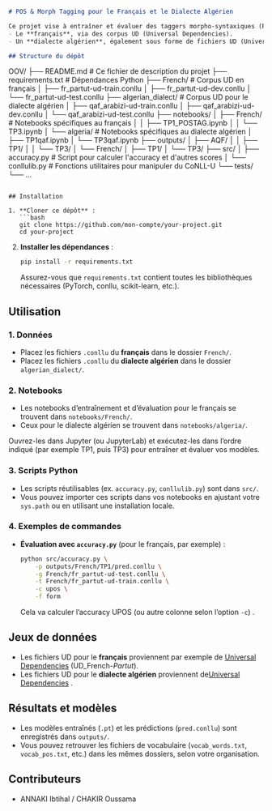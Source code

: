 
```markdown
# POS & Morph Tagging pour le Français et le Dialecte Algérien

Ce projet vise à entraîner et évaluer des taggers morpho-syntaxiques (POS Tagging) et morphologiques (par exemple, le trait *Number*) sur deux langues :
- Le **français**, via des corpus UD (Universal Dependencies).
- Un **dialecte algérien**, également sous forme de fichiers UD (Universal Dependencies) Mélange de français anglais arabe écrite en Français.

## Structure du dépôt

```
OOV/
├── README.md                 # Ce fichier de description du projet
├── requirements.txt # Dépendances Python
├── French/                   # Corpus UD en français
│   ├── fr_partut-ud-train.conllu
│   ├── fr_partut-ud-dev.conllu
│   └── fr_partut-ud-test.conllu
├── algerian_dialect/         # Corpus UD pour le dialecte algérien
│   ├── qaf_arabizi-ud-train.conllu
│   ├── qaf_arabizi-ud-dev.conllu
│   └── qaf_arabizi-ud-test.conllu
├── notebooks/
│   ├── French/               # Notebooks spécifiques au français
│   │   ├── TP1_POSTAG.ipynb
│   │   └── TP3.ipynb
│   └── algeria/              # Notebooks spécifiques au dialecte algérien
│       ├── TP1qaf.ipynb
│       └── TP3qaf.ipynb
├── outputs/
│   ├── AQF/
│   │   ├── TP1/
│   │   └── TP3/
│   └── French/
│       ├── TP1/
│       └── TP3/
├── src/
│   ├── accuracy.py           # Script pour calculer l'accuracy et d'autres scores
│   └── conllulib.py          # Fonctions utilitaires pour manipuler du CoNLL-U
└── tests/
    └── ...
```

## Installation

1. **Cloner ce dépôt** :  
   ```bash
   git clone https://github.com/mon-compte/your-project.git
   cd your-project
   ```

2. **Installer les dépendances** :  
   ```bash
   pip install -r requirements.txt
   ```
   Assurez-vous que `requirements.txt` contient toutes les bibliothèques nécessaires (PyTorch, conllu, scikit-learn, etc.).

## Utilisation

### 1. Données
- Placez les fichiers `.conllu` du **français** dans le dossier `French/`.
- Placez les fichiers `.conllu` du **dialecte algérien** dans le dossier `algerian_dialect/`.

### 2. Notebooks
- Les notebooks d’entraînement et d’évaluation pour le français se trouvent dans `notebooks/French/`.
- Ceux pour le dialecte algérien se trouvent dans `notebooks/algeria/`.

Ouvrez-les dans Jupyter (ou JupyterLab) et exécutez-les dans l’ordre indiqué (par exemple TP1, puis TP3) pour entraîner et évaluer vos modèles.

### 3. Scripts Python
- Les scripts réutilisables (ex. `accuracy.py`, `conllulib.py`) sont dans `src/`.
- Vous pouvez importer ces scripts dans vos notebooks en ajustant votre `sys.path` ou en utilisant une installation locale.

### 4. Exemples de commandes
- **Évaluation avec `accuracy.py`** (pour le français, par exemple) :
  ```bash
  python src/accuracy.py \
      -p outputs/French/TP1/pred.conllu \
      -g French/fr_partut-ud-test.conllu \
      -t French/fr_partut-ud-train.conllu \
      -c upos \
      -f form
  ```
  Cela va calculer l’accuracy UPOS (ou autre colonne selon l’option `-c`) .

## Jeux de données

- Les fichiers UD pour le **français** proviennent par exemple de [Universal Dependencies](https://universaldependencies.org/) (UD_French-*Partut*).
- Les fichiers UD pour le **dialecte algérien** proviennent de[Universal Dependencies](https://universaldependencies.org/) .

## Résultats et modèles

- Les modèles entraînés (`.pt`) et les prédictions (`pred.conllu`) sont enregistrés dans `outputs/`.
- Vous pouvez retrouver les fichiers de vocabulaire (`vocab_words.txt`, `vocab_pos.txt`, etc.) dans les mêmes dossiers, selon votre organisation.



## Contributeurs

- ANNAKI Ibtihal / CHAKIR Oussama


